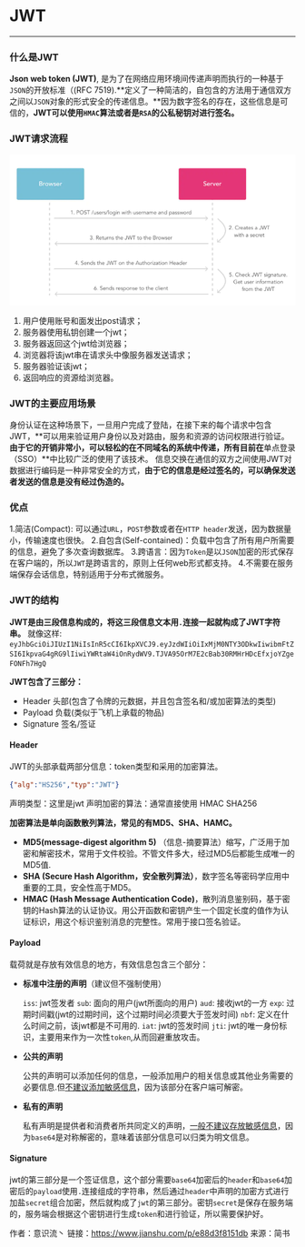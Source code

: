 # JWT

---

### 什么是JWT

**Json web token (JWT)**, 是为了在网络应用环境间传递声明而执行的一种基于`JSON`的开放标准（(RFC 7519).**定义了一种简洁的，自包含的方法用于通信双方之间以`JSON`对象的形式安全的传递信息。**因为数字签名的存在，这些信息是可信的，**JWT可以使用`HMAC`算法或者是`RSA`的公私秘钥对进行签名。**



### JWT请求流程

![img](markdown/JWT.assets/4630295-7df0d10fcffe831b.png)

1. 用户使用账号和面发出post请求；
2. 服务器使用私钥创建一个jwt；
3. 服务器返回这个jwt给浏览器；
4. 浏览器将该jwt串在请求头中像服务器发送请求；
5. 服务器验证该jwt；
6. 返回响应的资源给浏览器。



### JWT的主要应用场景

身份认证在这种场景下，一旦用户完成了登陆，在接下来的每个请求中包含JWT，**可以用来验证用户身份以及对路由，服务和资源的访问权限进行验证。**由于它的开销非常小，可以轻松的在不同域名的系统中传递，所有目前在**单点登录（SSO）**中比较广泛的使用了该技术。 信息交换在通信的双方之间使用JWT对数据进行编码是一种非常安全的方式，**由于它的信息是经过签名的，可以确保发送者发送的信息是没有经过伪造的。**



### 优点

1.简洁(Compact): 可以通过`URL`，`POST`参数或者在`HTTP header`发送，因为数据量小，传输速度也很快。
2.自包含(Self-contained)：负载中包含了所有用户所需要的信息，避免了多次查询数据库。
3.跨语言：因为`Token`是以`JSON`加密的形式保存在客户端的，所以`JWT`是跨语言的，原则上任何web形式都支持。
4.不需要在服务端保存会话信息，特别适用于分布式微服务。



### JWT的结构

**JWT是由三段信息构成的，将这三段信息文本用`.`连接一起就构成了JWT字符串。**
 就像这样:
 `eyJhbGciOiJIUzI1NiIsInR5cCI6IkpXVCJ9.eyJzdWIiOiIxMjM0NTY3ODkwIiwibmFtZSI6IkpvaG4gRG9lIiwiYWRtaW4iOnRydWV9.TJVA95OrM7E2cBab30RMHrHDcEfxjoYZgeFONFh7HgQ`

**JWT包含了三部分：**

- Header 头部(包含了令牌的元数据，并且包含签名和/或加密算法的类型)
- Payload 负载(类似于飞机上承载的物品)
- Signature 签名/签证

#### Header

JWT的头部承载两部分信息：token类型和采用的加密算法。

```json
{"alg":"HS256","typ":"JWT"} 
```

声明类型：这里是jwt
声明加密的算法：通常直接使用 HMAC SHA256

**加密算法是单向函数散列算法，常见的有MD5、SHA、HAMC。**

- **MD5(message-digest algorithm 5)** （信息-摘要算法）缩写，广泛用于加密和解密技术，常用于文件校验。不管文件多大，经过MD5后都能生成唯一的MD5值.
- **SHA (Secure Hash Algorithm，安全散列算法）**，数字签名等密码学应用中重要的工具，安全性高于MD5。
- **HMAC (Hash Message Authentication Code)**，散列消息鉴别码，基于密钥的Hash算法的认证协议。用公开函数和密钥产生一个固定长度的值作为认证标识，用这个标识鉴别消息的完整性。常用于接口签名验证。

#### Payload

载荷就是存放有效信息的地方，有效信息包含三个部分：

- **标准中注册的声明**（建议但不强制使用）

    `iss`: jwt签发者
     `sub`: 面向的用户(jwt所面向的用户)
     `aud`: 接收jwt的一方
     `exp`: 过期时间戳(jwt的过期时间，这个过期时间必须要大于签发时间)
     `nbf`: 定义在什么时间之前，该jwt都是不可用的.
     `iat`: jwt的签发时间
     `jti`: jwt的唯一身份标识，主要用来作为一次性`token`,从而回避重放攻击。

- **公共的声明**

    公共的声明可以添加任何的信息，一般添加用户的相关信息或其他业务需要的必要信息.但<u>不建议添加敏感信息</u>，因为该部分在客户端可解密。

- **私有的声明**

    私有声明是提供者和消费者所共同定义的声明，<u>一般不建议存放敏感信息</u>，因为`base64`是对称解密的，意味着该部分信息可以归类为明文信息。

#### Signature

jwt的第三部分是一个签证信息，这个部分需要`base64`加密后的`header`和`base64`加密后的`payload`使用`.`连接组成的字符串，然后通过`header`中声明的加密方式进行加盐`secret`组合加密，然后就构成了`jwt`的第三部分。密钥`secret`是保存在服务端的，服务端会根据这个密钥进行生成`token`和进行验证，所以需要保护好。



作者：意识流丶
链接：https://www.jianshu.com/p/e88d3f8151db
来源：简书
